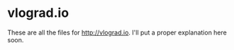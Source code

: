 vlograd.io
==========

These are all the files for http://vlograd.io. I'll put a proper explanation here soon.